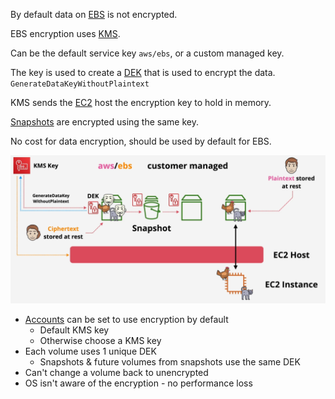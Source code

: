 By default data on [EBS](EBS.md) is not encrypted.

EBS encryption uses [KMS](../../Security/KMS/KMS.md).

Can be the default service key `aws/ebs`, or a custom managed key.

The key is used to create a [DEK](../../Security/KMS/KMS.md#Data%20Encryption%20Keys%20(DEKs)) that is used to encrypt the data. `GenerateDataKeyWithoutPlaintext`

KMS sends the [EC2](../../Compute/EC2/EC2.md) host the encryption key to hold in memory.

[Snapshots](../../../linux/Snapshots.md) are encrypted using the same key.

No cost for data encryption, should be used by default for EBS.

![Pasted image 20250302194415.png](_atts/Pasted%20image%2020250302194415.png)

- [Accounts](../../Security/Accounts/Accounts.md) can be set to use encryption by default
	- Default KMS key
	- Otherwise choose a KMS key
- Each volume uses 1 unique DEK
	- Snapshots & future volumes from snapshots use the same DEK
- Can't change a volume back to unencrypted
- OS isn't aware of the encryption - no performance loss






